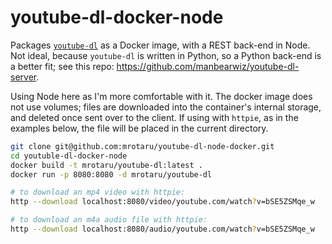# youtube-dl-docker-node

Packages [`youtube-dl`](http://ytdl-org.github.io/youtube-dl/) as a Docker
image, with a REST back-end in Node. Not ideal, because `youtube-dl` is
written in Python, so a Python back-end is a better fit; see this repo:
https://github.com/manbearwiz/youtube-dl-server.

Using Node here as I'm more comfortable with it. The docker image does not
use volumes; files are downloaded into the container's internal storage, and
deleted once sent over to the client. If using with `httpie`, as in the
examples below, the file will be placed in the current directory.

```sh
git clone git@github.com:mrotaru/youtube-dl-node-docker.git
cd youtuble-dl-docker-node
docker build -t mrotaru/youtube-dl:latest .
docker run -p 8080:8080 -d mrotaru/youtube-dl

# to download an mp4 video with httpie:
http --download localhost:8080/video/youtube.com/watch?v=bSE5ZSMqe_w

# to download an m4a audio file with httpie:
http --download localhost:8080/audio/youtube.com/watch?v=bSE5ZSMqe_w
```
